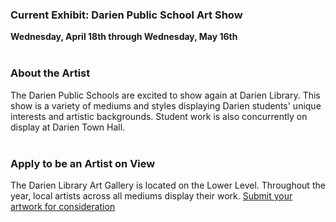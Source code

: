  <div class="row">
 <div class="col-md-8">

### Current Exhibit: Darien Public School Art Show

**Wednesday, April 18th through Wednesday, May 16th**
<br />
<br />


### About the Artist
The Darien Public Schools are excited to show again at Darien Library. This show is a variety of mediums and styles displaying Darien students' unique interests and artistic backgrounds. Student work is also concurrently on display at Darien Town Hall.<br />
<br />

### Apply to be an Artist on View 
The Darien Library Art Gallery is located on the Lower Level. Throughout the year, local artists across all mediums display their work. [Submit your artwork for consideration](/art-on-view-submission "Submit your artwork for consideration")
<br />
<br />

</div>
<div class="col-md-4">

<!-- <img class="img-responsive center-block" src="uploads/departments/art_on_view/jayson_tobias.jpg" alt="Last Weekend with Angel by Jayson Tobias" /> -->
 
</div>
</div>